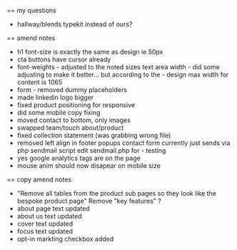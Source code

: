== my questions

* hallway/blends typekit instead of ours?

== amend notes

* h1 font-size is exactly the same as design ie 50px
* cta buttons have cursor already
* font-weights - adjusted to the noted sizes
  text area width - did some adjusting to make it better... but according to the - design max width for content is 1065
* form - removed dummy placeholders
* made linkedin logo bigger
* fixed product positioning for responsive
* did some mobile copy fixing
* moved contact to bottom, only images
* swapped team/touch about/product
* fixed collection statement (was grabbing wrong file)
* removed left align in footer popups
  contact form currently just sends via php sendmail script edit sendmail.php for - testing
* yes google analytics tags are on the page
* mouse anim should now disapear on mobile size

== copy amend notes

* "Remove all tables from the product sub pages so they look like the bespoke product page" Remove "key features" ?
* about page text updated
* about us text updated
* cover text updated
* focus text updated
* opt-in markting checkbox added
